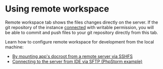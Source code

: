# Using remote workspace

Remote workspace tab shows the files changes directly on the server. If the git repository of the instance [connected](../../git/connecting-git/README.md) with writable permission, you will be able to commit and push files to your git repository directly from this tab. 

Learn how to configure remote workspace for development from the local machine: 

* [By mounting app's docroot from a remote server via SSHFS](sshfs.md) 
* [Connecting to the server from IDE via SFTP (PhpStorm example)](sftp.md)